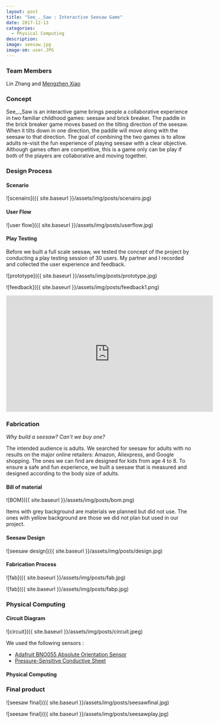 ```yaml
---
layout: post
title: "See_._Saw : Interactive Seesaw Game"
date: 2017-12-13
categories:
  - Physical Computing
description:
image: seesaw.jpg
image-sm: user.JPG
---
```

### Team Members

Lin Zhang and [Mengzhen Xiao](https://www.mengzhenxiao.com)

### Concept

See_._Saw is an interactive game brings people a collaborative experience in two familiar childhood games: seesaw and brick breaker. The paddle in the brick breaker game moves based on the tilting direction of the seesaw. When it tilts down in one direction, the paddle will move along with the seesaw to that direction. The goal of combining the two games is to allow adults re-visit the fun experience of playing seesaw with a clear objective. Although games often are competitive, this is a game only can be play if both of the players are collaborative and moving together.

### Design Process

#### Scenario

![scenairo]({{ site.baseurl }}/assets/img/posts/scenairo.jpg)


#### User Flow

![user flow]({{ site.baseurl }}/assets/img/posts/userflow.jpg)

#### Play Testing

Before we built a full scale seesaw, we tested the concept of the project by conducting a play testing session of 30 users. My partner and I recorded and collected the user experience and feedback.

![prototype]({{ site.baseurl }}/assets/img/posts/prototype.jpg)

![feedback]({{ site.baseurl }}/assets/img/posts/feedback1.png)

<iframe width="560" height="315" src="https://www.youtube.com/embed/JFiLjI0zXUg" frameborder="0" allow="autoplay; encrypted-media" allowfullscreen></iframe>


### Fabrication

*Why build a seesaw? Can't we buy one?*

The intended audience is adults. We searched for seesaw for adults with no results on the major online retailers: Amazon, Aliexpress, and Google shopping. The ones we can find are designed for kids from age 4 to 8. To ensure a safe and fun experience, we built a seesaw that is measured and designed according to the body size of adults.

#### Bill of material

![BOM]({{ site.baseurl }}/assets/img/posts/bom.png)

Items with grey background are materials we planned but did not use. The ones with yellow background are those we did not plan but used in our project.

#### Seesaw Design

![seesaw design]({{ site.baseurl }}/assets/img/posts/design.jpg)

#### Fabrication Process

![fab]({{ site.baseurl }}/assets/img/posts/fab.jpg)

![fab]({{ site.baseurl }}/assets/img/posts/fabp.jpg)


### Physical Computing

#### Circuit Diagram

![circuit]({{ site.baseurl }}/assets/img/posts/circuit.jpeg)

We used the following sensors :

* [Adafruit BNO055 Absolute Orientation Sensor](https://learn.adafruit.com/adafruit-bno055-absolute-orientation-sensor/overview)
* [Pressure-Sensitive Conductive Sheet](https://www.adafruit.com/product/1361)

#### Physical Computing



### Final product

![seesaw final]({{ site.baseurl }}/assets/img/posts/seesawfinal.jpg)

![seesaw final]({{ site.baseurl }}/assets/img/posts/seesawplay.jpg)

